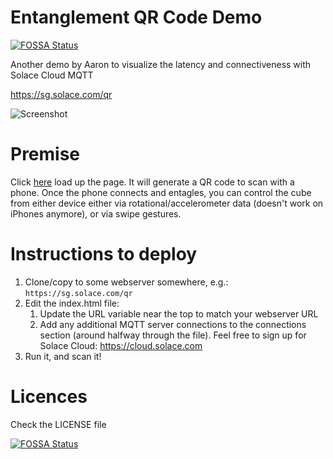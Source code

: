 # Entanglement QR Code Demo
[![FOSSA Status](https://app.fossa.io/api/projects/git%2Bgithub.com%2FSolaceLabs%2Fdemo-qr-entanglement.svg?type=shield)](https://app.fossa.io/projects/git%2Bgithub.com%2FSolaceLabs%2Fdemo-qr-entanglement?ref=badge_shield)

Another demo by Aaron to visualize the latency and connectiveness with Solace Cloud MQTT

https://sg.solace.com/qr

![](https://github.com/aaron-613/demo-qr-entanglement/blob/master/gfx/qr_screenshot.png "Screenshot")

# Premise

Click [here](https://sg.solace.com/qr) load up the page. It will generate a QR code to scan with a phone. Once the phone connects and entagles, you can control the cube from either device either via rotational/accelerometer data (doesn't work on iPhones anymore), or via swipe gestures.

# Instructions to deploy

1. Clone/copy to some webserver somewhere, e.g.: `https://sg.solace.com/qr`
1. Edit the index.html file:
   1. Update the URL variable near the top to match your webserver URL
   1. Add any additional MQTT server connections to the connections section (around halfway through the file).  Feel free to sign up for Solace Cloud: https://cloud.solace.com
1. Run it, and scan it!



# Licences

Check the LICENSE file



[![FOSSA Status](https://app.fossa.io/api/projects/git%2Bgithub.com%2FSolaceLabs%2Fdemo-qr-entanglement.svg?type=large)](https://app.fossa.io/projects/git%2Bgithub.com%2FSolaceLabs%2Fdemo-qr-entanglement?ref=badge_large)